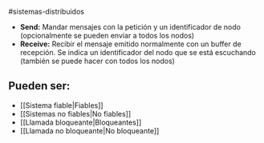 #sistemas-distribuidos 

- **Send:** Mandar mensajes con la petición y un identificador de nodo (opcionalmente se pueden enviar a todos los nodos)
- **Receive:** Recibir el mensaje emitido normalmente con un buffer de recepción. Se indica un identificador del nodo que se está escuchando (también se puede hacer con todos los nodos)

## Pueden ser:

- [[Sistema fiable|Fiables]]
- [[Sistemas no fiables|No fiables]]
- [[Llamada bloqueante|Bloqueantes]]
- [[Llamada no bloqueante|No bloqueante]]